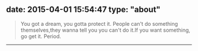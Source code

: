 date: 2015-04-01 15:54:47
type: "about"
---



<blockquote class="blockquote-center">

You got a dream, you gotta protect it. People can't do something themselves,they wanna tell you you can't do it.If you want something, go get it. Period.

</blockquote>



--------



<!-- 在校大学生、懒癌晚期、轻度强迫症患者，爱好折腾的学生党。喜欢一切有意思的技术和事情。乱七八糟的技术都有玩过一点，杂而不精。希望自己能对自己喜欢的事物始终保持兴趣和热情。目前从嵌入式Linux驱动开发学习转向移动互联、Web方向的学习。希望自己对热衷的事情能够一直坚持下去。 -->
